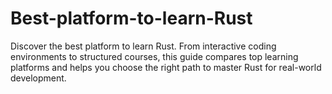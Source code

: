 # Best-platform-to-learn-Rust
Discover the best platform to learn Rust. From interactive coding environments to structured courses, this guide compares top learning platforms and helps you choose the right path to master Rust for real-world development.
